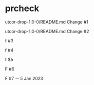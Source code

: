 # prcheck

utcor-drop-1.0-0/README.md  Change #1

utcor-drop-1.0-0/README.md  Change #2

f  #3

f #4

f $5

F #6

F #7 -- 5 Jan 2023
